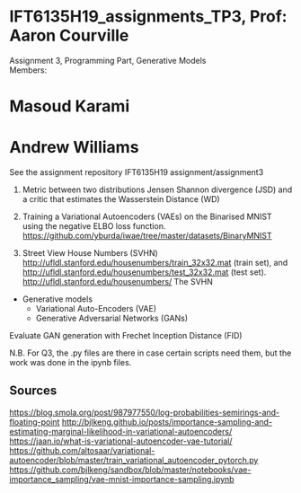 # IFT6135H19_assignments_TP3, Prof: Aaron Courville
Assignment 3, Programming Part,
Generative Models\
Members:
# Masoud Karami
# Andrew Williams
See the assignment repository IFT6135H19 assignment/assignment3
1) Metric between two distributions Jensen Shannon divergence
(JSD) and a critic that estimates the Wasserstein Distance (WD)

2) Training  a Variational Autoencoders (VAEs) on the Binarised MNIST using the negative ELBO loss function.
 https://github.com/yburda/iwae/tree/master/datasets/BinaryMNIST

 3) Street View House Numbers (SVHN)
  http://ufldl.stanford.edu/housenumbers/train_32x32.mat (train set), and 
  http://ufldl.stanford.edu/housenumbers/test_32x32.mat (test set).
  http://ufldl.stanford.edu/housenumbers/ The SVHN
  - Generative models
    - Variational Auto-Encoders (VAE)
    - Generative Adversarial Networks (GANs)
    
Evaluate GAN generation with Frechet Inception Distance (FID)

N.B. For Q3, the .py files are there in case certain scripts need them, but the work was done in the ipynb files.

## Sources
https://blog.smola.org/post/987977550/log-probabilities-semirings-and-floating-point
http://bjlkeng.github.io/posts/importance-sampling-and-estimating-marginal-likelihood-in-variational-autoencoders/
https://jaan.io/what-is-variational-autoencoder-vae-tutorial/
https://github.com/altosaar/variational-autoencoder/blob/master/train_variational_autoencoder_pytorch.py
https://github.com/bjlkeng/sandbox/blob/master/notebooks/vae-importance_sampling/vae-mnist-importance-sampling.ipynb
